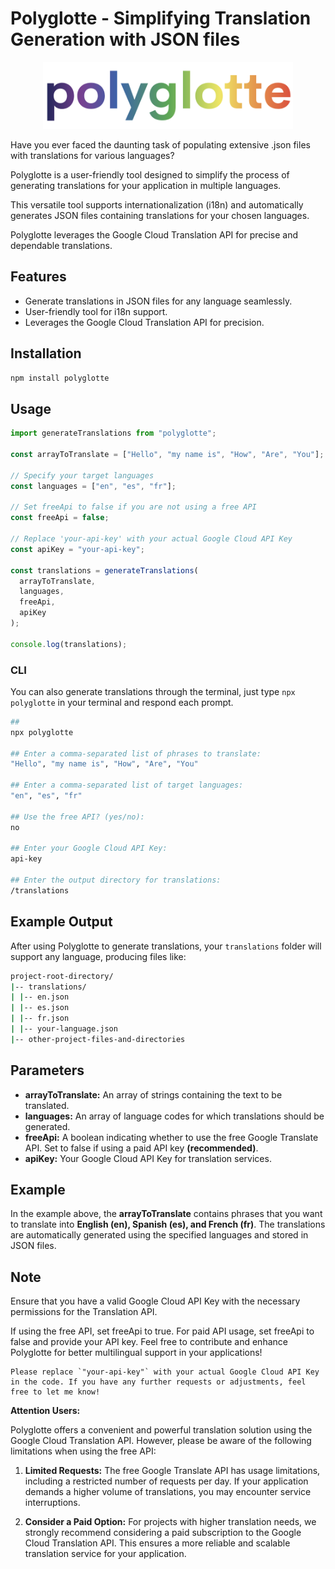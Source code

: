# Polyglotte - Simplifying Translation Generation with JSON files

<p align="center">
 <img src="./assets/logo-sm.png" width="400">
</p>

Have you ever faced the daunting task of populating extensive .json files with translations for various languages?

Polyglotte is a user-friendly tool designed to simplify the process of generating translations for your application in multiple languages.

This versatile tool supports internationalization (i18n) and automatically generates JSON files containing translations for your chosen languages.

Polyglotte leverages the Google Cloud Translation API for precise and dependable translations.

## Features

- Generate translations in JSON files for any language seamlessly.
- User-friendly tool for i18n support.
- Leverages the Google Cloud Translation API for precision.

## Installation

```bash
npm install polyglotte
```

## Usage

```javascript
import generateTranslations from "polyglotte";

const arrayToTranslate = ["Hello", "my name is", "How", "Are", "You"];

// Specify your target languages
const languages = ["en", "es", "fr"];

// Set freeApi to false if you are not using a free API
const freeApi = false;

// Replace 'your-api-key' with your actual Google Cloud API Key
const apiKey = "your-api-key";

const translations = generateTranslations(
  arrayToTranslate,
  languages,
  freeApi,
  apiKey
);

console.log(translations);
```

### CLI

You can also generate translations through the terminal, just type `npx polyglotte` in your terminal and respond each prompt.

```bash
##
npx polyglotte

## Enter a comma-separated list of phrases to translate:
"Hello", "my name is", "How", "Are", "You"

## Enter a comma-separated list of target languages:
"en", "es", "fr"

## Use the free API? (yes/no):
no

## Enter your Google Cloud API Key:
api-key

## Enter the output directory for translations:
/translations
```

## Example Output

After using Polyglotte to generate translations, your `translations` folder will support any language, producing files like:

```bash
project-root-directory/
|-- translations/
| |-- en.json
| |-- es.json
| |-- fr.json
| |-- your-language.json
|-- other-project-files-and-directories
```

## Parameters

<ul>
    <li><strong>arrayToTranslate:</strong> An array of strings containing the text to be translated.</li>
    <li><strong>languages:</strong> An array of language codes for which translations should be generated.</li>
    <li><strong>freeApi:</strong> A boolean indicating whether to use the free Google Translate API. Set to false if using a paid API key <strong>(recommended)</strong>.</li>
    <li><strong>apiKey:</strong> Your Google Cloud API Key for translation services.</li>
</ul>

## Example

In the example above, the <strong>arrayToTranslate</strong> contains phrases that you want to translate into <strong>English (en), Spanish (es), and French (fr)</strong>. The translations are automatically generated using the specified languages and stored in JSON files.

## Note

Ensure that you have a valid Google Cloud API Key with the necessary permissions for the Translation API.

If using the free API, set freeApi to true. For paid API usage, set freeApi to false and provide your API key.
Feel free to contribute and enhance Polyglotte for better multilingual support in your applications!

```vbnet
Please replace `"your-api-key"` with your actual Google Cloud API Key in the code. If you have any further requests or adjustments, feel free to let me know!
```

**Attention Users:**

Polyglotte offers a convenient and powerful translation solution using the Google Cloud Translation API. However, please be aware of the following limitations when using the free API:

1. **Limited Requests:** The free Google Translate API has usage limitations, including a restricted number of requests per day. If your application demands a higher volume of translations, you may encounter service interruptions.

2. **Consider a Paid Option:** For projects with higher translation needs, we strongly recommend considering a paid subscription to the Google Cloud Translation API. This ensures a more reliable and scalable translation service for your application.
